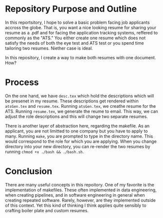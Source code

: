 # Repository Purpose and Outline
In this reportsitory, I hope to solve a basic problem facing job applicants accross the globe. That is, you want a nice looking resume for sharing your resume as a .pdf and for facing the application tracking systems, reffered to commonly as the "ATS." You either create one resume which does not satisfy the needs of both the eye test and ATS test or you spend time tailoring two resumes. Niether case is ideal. 

In this repository, I create a way to make both resumes with one document. How?

# Process
On the one hand, we have ```desc.tex``` which hold the descriptions which will be presenet in my resume. These descriptions get rendered within ```atsGen.tex``` and ```resume.tex```. Running ```atsGen.tex```, we creathe resume for the ATS. Running ```resume.tex```, we generate the reume to email. This way, we can adjust the role descriptions and this will change two separate resumes. 

There is another layer of abstraction here, regarding the makefile. As an applicant, you are not limitted to one company but you have to apply to many. Running ```make```, you are prompted to type in the directory name. This would correspond to the role for which you are applying. When you change directory into your new directory, you can re-render the two resumes by running ```chmod +x ./bash && ./bash.sh```. 

# Conclusion
There are many useful concepts in this repoitory. One of my favorite is the implementation of makefiles. These often implemented in data engineering, when creating pipelines, and in software engineering in general when creating repeated software. Rarely, however, are they implemented outside of this context. Yet this kind of thinking I think applies quite sensibly to crafting boiler plate and custom resumes. 
